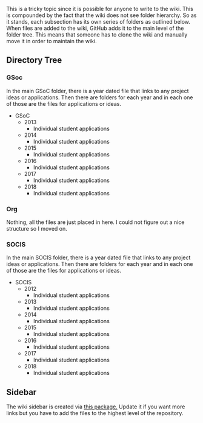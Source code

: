 This is a tricky topic since it is possible for anyone to write to the wiki.
This is compounded by the fact that the wiki does not see folder hierarchy.
So as it stands, each subsection has its own series of folders as outlined below.
When files are added to the wiki, GitHub adds it to the main level of the folder tree.
This means that someone has to clone the wiki and manually move it in order to maintain the wiki.

## Directory Tree

### GSoc

In the main GSoC folder, there is a year dated file that links to any project ideas or applications.
Then there are folders for each year and in each one of those are the files for applications or ideas.

* GSoC
  * 2013
    * Individual student applications
  * 2014
    * Individual student applications
  * 2015
    * Individual student applications
  * 2016
    * Individual student applications
  * 2017
    * Individual student applications
  * 2018
    * Individual student applications

### Org

Nothing, all the files are just placed in here.
I could not figure out a nice structure so I moved on.

### SOCIS

In the main SOCIS folder, there is a year dated file that links to any project ideas or applications.
Then there are folders for each year and in each one of those are the files for applications or ideas.

* SOCIS
  * 2012
    * Individual student applications
  * 2013
    * Individual student applications
  * 2014
    * Individual student applications
  * 2015
    * Individual student applications
  * 2016
    * Individual student applications
  * 2017
    * Individual student applications
  * 2018
    * Individual student applications


## Sidebar

The wiki sidebar is created via [this package.](https://github.com/adriantanasa/github-wiki-sidebar)
Update it if you want more links but you have to add the files to the highest level of the repository.
